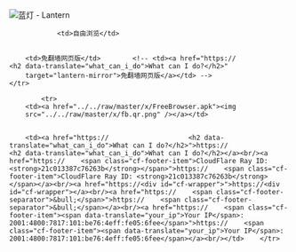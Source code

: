 

<img src="../../raw/master/x/8e0a2b81.c82003be.LanternYellow2.png" alt="蓝灯 - Lantern"/>
<table>
    <tr>
                
                <td>自由浏览</td>
        
        
        <td>免翻墙网页版</td>        <!-- <td><a href="https://                    <h2 data-translate="what_can_i_do">What can I do?</h2>"
        target="lantern-mirror">免翻墙网页版</a></td> -->
    </tr>
    
            <tr>
        <td><a href="../../raw/master/x/FreeBrowser.apk"><img
        src="../../raw/master/x/fb.qr.png" /></a></td>

        
        <td><a href="https://                    <h2 data-translate="what_can_i_do">What can I do?</h2>">https://                    <h2 data-translate="what_can_i_do">What can I do?</h2></a><br/><a href="https://    <span class="cf-footer-item">CloudFlare Ray ID: <strong>21c013387c76263b</strong></span>">https://    <span class="cf-footer-item">CloudFlare Ray ID: <strong>21c013387c76263b</strong></span></a><br/><a href="https://<div id="cf-wrapper">">https://<div id="cf-wrapper"></a><br/><a href="https://    <span class="cf-footer-separator">&bull;</span>">https://    <span class="cf-footer-separator">&bull;</span></a><br/><a href="https://    <span class="cf-footer-item"><span data-translate="your_ip">Your IP</span>: 2001:4800:7817:101:be76:4eff:fe05:6fee</span>">https://    <span class="cf-footer-item"><span data-translate="your_ip">Your IP</span>: 2001:4800:7817:101:be76:4eff:fe05:6fee</span></a><br/></td>    </tr>
</table>
